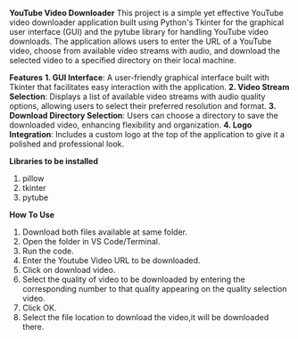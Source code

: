 **YouTube Video Downloader**
This project is a simple yet effective YouTube video downloader application built using Python's Tkinter for the graphical user interface (GUI) and the pytube library for handling YouTube video downloads. The application allows users to enter the URL of a YouTube video, choose from available video streams with audio, and download the selected video to a specified directory on their local machine.

**Features**
**1. GUI Interface**: A user-friendly graphical interface built with Tkinter that facilitates easy interaction with the application.
**2. Video Stream Selection**: Displays a list of available video streams with audio quality options, allowing users to select their preferred resolution and format.
**3. Download Directory Selection**: Users can choose a directory to save the downloaded video, enhancing flexibility and organization.
**4. Logo Integration**: Includes a custom logo at the top of the application to give it a polished and professional look.

**Libraries to be installed**
1. pillow
2. tkinter
3. pytube

**How To Use**
1. Download both files available at same folder.
2. Open the folder in VS Code/Terminal.
3. Run the code.
4. Enter the Youtube Video URL to be downloaded.
5. Click on download video.
6. Select the quality of video to be downloaded by entering the corresponding number to that quality appearing on the quality selection video.
7. Click OK.
8. Select the file location to download the video,it will be downloaded there.

